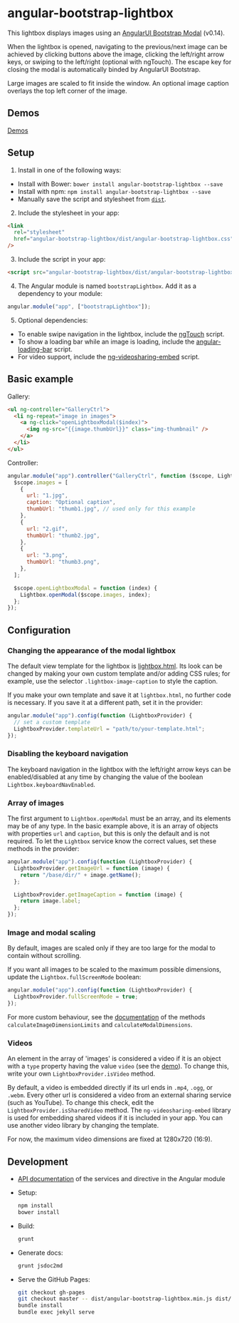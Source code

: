 # angular-bootstrap-lightbox

This lightbox displays images using an [AngularUI Bootstrap Modal](http://angular-ui.github.io/bootstrap/#/modal) (v0.14).

When the lightbox is opened, navigating to the previous/next image can be achieved by clicking buttons above the image, clicking the left/right arrow keys, or swiping to the left/right (optional with ngTouch). The escape key for closing the modal is automatically binded by AngularUI Bootstrap.

Large images are scaled to fit inside the window. An optional image caption overlays the top left corner of the image.

## Demos

[Demos](http://compact.github.io/angular-bootstrap-lightbox/)

## Setup

1. Install in one of the following ways:

- Install with Bower: `bower install angular-bootstrap-lightbox --save`
- Install with npm: `npm install angular-bootstrap-lightbox --save`
- Manually save the script and stylesheet from [`dist`](dist).

2. Include the stylesheet in your app:

```html
<link
  rel="stylesheet"
  href="angular-bootstrap-lightbox/dist/angular-bootstrap-lightbox.css"
/>
```

3. Include the script in your app:

```html
<script src="angular-bootstrap-lightbox/dist/angular-bootstrap-lightbox.js"></script>
```

4. The Angular module is named `bootstrapLightbox`. Add it as a dependency to your module:

```js
angular.module("app", ["bootstrapLightbox"]);
```

5. Optional dependencies:

- To enable swipe navigation in the lightbox, include the [ngTouch](https://docs.angularjs.org/api/ngTouch) script.
- To show a loading bar while an image is loading, include the [angular-loading-bar](https://github.com/chieffancypants/angular-loading-bar) script.
- For video support, include the [ng-videosharing-embed](https://github.com/erost/ng-videosharing-embed) script.

## Basic example

Gallery:

```html
<ul ng-controller="GalleryCtrl">
  <li ng-repeat="image in images">
    <a ng-click="openLightboxModal($index)">
      <img ng-src="{{image.thumbUrl}}" class="img-thumbnail" />
    </a>
  </li>
</ul>
```

Controller:

```js
angular.module("app").controller("GalleryCtrl", function ($scope, Lightbox) {
  $scope.images = [
    {
      url: "1.jpg",
      caption: "Optional caption",
      thumbUrl: "thumb1.jpg", // used only for this example
    },
    {
      url: "2.gif",
      thumbUrl: "thumb2.jpg",
    },
    {
      url: "3.png",
      thumbUrl: "thumb3.png",
    },
  ];

  $scope.openLightboxModal = function (index) {
    Lightbox.openModal($scope.images, index);
  };
});
```

## Configuration

### Changing the appearance of the modal lightbox

The default view template for the lightbox is [lightbox.html](src/lightbox.html). Its look can be changed by making your own custom template and/or adding CSS rules; for example, use the selector `.lightbox-image-caption` to style the caption.

If you make your own template and save it at `lightbox.html`, no further code is necessary. If you save it at a different path, set it in the provider:

```js
angular.module("app").config(function (LightboxProvider) {
  // set a custom template
  LightboxProvider.templateUrl = "path/to/your-template.html";
});
```

### Disabling the keyboard navigation

The keyboard navigation in the lightbox with the left/right arrow keys can be enabled/disabled at any time by changing the value of the boolean `Lightbox.keyboardNavEnabled`.

### Array of images

The first argument to `Lightbox.openModal` must be an array, and its elements may be of any type. In the basic example above, it is an array of objects with properties `url` and `caption`, but this is only the default and is not required. To let the `Lightbox` service know the correct values, set these methods in the provider:

```js
angular.module("app").config(function (LightboxProvider) {
  LightboxProvider.getImageUrl = function (image) {
    return "/base/dir/" + image.getName();
  };

  LightboxProvider.getImageCaption = function (image) {
    return image.label;
  };
});
```

### Image and modal scaling

By default, images are scaled only if they are too large for the modal to contain without scrolling.

If you want all images to be scaled to the maximum possible dimensions, update the `Lightbox.fullScreenMode` boolean:

```js
angular.module("app").config(function (LightboxProvider) {
  LightboxProvider.fullScreenMode = true;
});
```

For more custom behaviour, see the [documentation](src/lightbox-service.js) of the methods `calculateImageDimensionLimits` and `calculateModalDimensions`.

### Videos

An element in the array of 'images' is considered a video if it is an object with a `type` property having the value `video` (see the [demo](http://compact.github.io/angular-bootstrap-lightbox/demo5/index.html)). To change this, write your own `LightboxProvider.isVideo` method.

By default, a video is embedded directly if its url ends in `.mp4`, `.ogg`, or `.webm`. Every other url is considered a video from an external sharing service (such as YouTube). To change this check, edit the `LightboxProvider.isSharedVideo` method. The `ng-videosharing-embed` library is used for embedding shared videos if it is included in your app. You can use another video library by changing the template.

For now, the maximum video dimensions are fixed at 1280x720 (16:9).

## Development

- [API documentation](api.md) of the services and directive in the Angular module

- Setup:

  ```sh
  npm install
  bower install
  ```

- Build:

  ```sh
  grunt
  ```

- Generate docs:

  ```sh
  grunt jsdoc2md
  ```

- Serve the GitHub Pages:

  ```sh
  git checkout gh-pages
  git checkout master -- dist/angular-bootstrap-lightbox.min.js dist/angular-bootstrap-lightbox.min.css
  bundle install
  bundle exec jekyll serve
  ```
